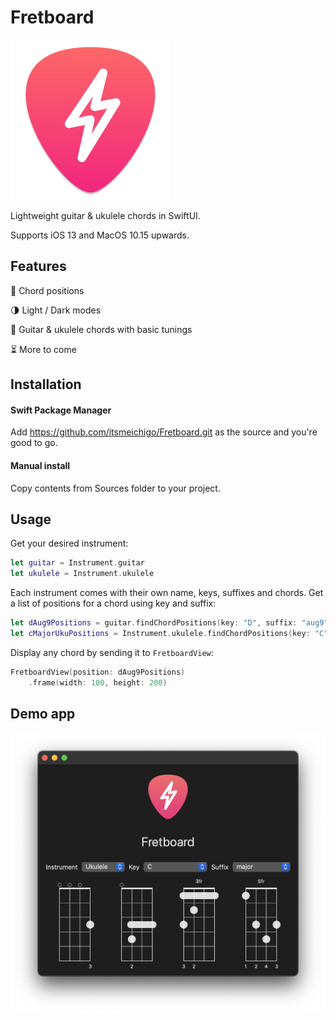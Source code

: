 # Fretboard

![Logo](https://github.com/itsmeichigo/Fretboard/blob/main/logo.png?raw=true)

Lightweight guitar & ukulele chords in SwiftUI. 

Supports iOS 13 and MacOS 10.15 upwards.

## Features
🎵 Chord positions

🌗 Light / Dark modes

🎸 Guitar & ukulele chords with basic tunings

⏳ More to come

## Installation
#### Swift Package Manager
Add https://github.com/itsmeichigo/Fretboard.git as the source and you're good to go.

#### Manual install 
Copy contents from Sources folder to your project.

## Usage
Get your desired instrument:
```Swift
let guitar = Instrument.guitar
let ukulele = Instrument.ukulele
```

Each instrument comes with their own name, keys, suffixes and chords. Get a list of positions for a chord using key and suffix:
```Swift
let dAug9Positions = guitar.findChordPositions(key: "D", suffix: "aug9")
let cMajorUkuPositions = Instrument.ukulele.findChordPositions(key: "C", suffix: "major")
```

Display any chord by sending it to `FretboardView`:

```Swift
FretboardView(position: dAug9Positions)
    .frame(width: 100, height: 200)
```

## Demo app
![screenshot](https://github.com/itsmeichigo/Fretboard/blob/main/screenshot.png?raw=true)
